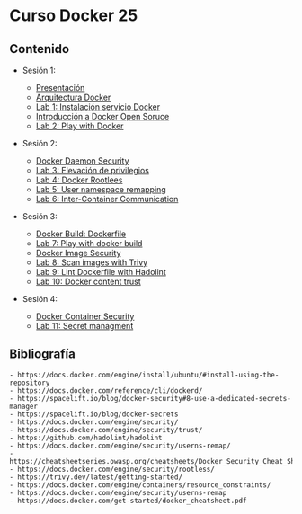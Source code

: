 # Curso Docker 25

## Contenido

- Sesión 1:
    - [Presentación](./pdf/presentacion.pdf)
    - [Arquitectura Docker](./pdf/1_arquitectura.pdf)
    - [Lab 1: Instalación servicio Docker](./lab/lab1.md)
    - [Introducción a Docker Open Soruce](./pdf/2_introduccion.pdf)
    - [Lab 2: Play with Docker](./lab/lab2.md)

- Sesión 2:
    - [Docker Daemon Security](./pdf/4_daemon_security.pdf)
    - [Lab 3: Elevación de privilegios](./lab/lab3.md)
    - [Lab 4: Docker Rootlees](./lab/lab4.md)
    - [Lab 5: User namespace remapping](./lab/lab5.md)
    - [Lab 6: Inter-Container Communication](./lab/lab6.md)

- Sesión 3:
    - [Docker Build: Dockerfile](./pdf/3_Dockerfile.pdf)
    - [Lab 7: Play with docker build](./lab/lab7/lab7.md)
    - [Docker Image Security](./pdf/5_image_security.pdf)
    - [Lab 8: Scan images with Trivy](./lab/lab8.md)
    - [Lab 9: Lint Dockerfile with Hadolint](./lab/lab9.md)
    - [Lab 10: Docker content trust](./lab/lab10.md) 

- Sesión 4:
    - [Docker Container Security](./pdf/6_container_security.pdf)
    - [Lab 11: Secret managment](./lab/lab11.md)

## Bibliografía

    - https://docs.docker.com/engine/install/ubuntu/#install-using-the-repository
    - https://docs.docker.com/reference/cli/dockerd/
    - https://spacelift.io/blog/docker-security#8-use-a-dedicated-secrets-manager
    - https://spacelift.io/blog/docker-secrets
    - https://docs.docker.com/engine/security/
    - https://docs.docker.com/engine/security/trust/
    - https://github.com/hadolint/hadolint
    - https://docs.docker.com/engine/security/userns-remap/
    - https://cheatsheetseries.owasp.org/cheatsheets/Docker_Security_Cheat_Sheet.html
    - https://docs.docker.com/engine/security/rootless/
    - https://trivy.dev/latest/getting-started/
    - https://docs.docker.com/engine/containers/resource_constraints/
    - https://docs.docker.com/engine/security/userns-remap
    - https://docs.docker.com/get-started/docker_cheatsheet.pdf



